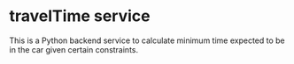 # travelTime service #

This is a Python backend service to calculate minimum time expected to be in the car given certain constraints.


